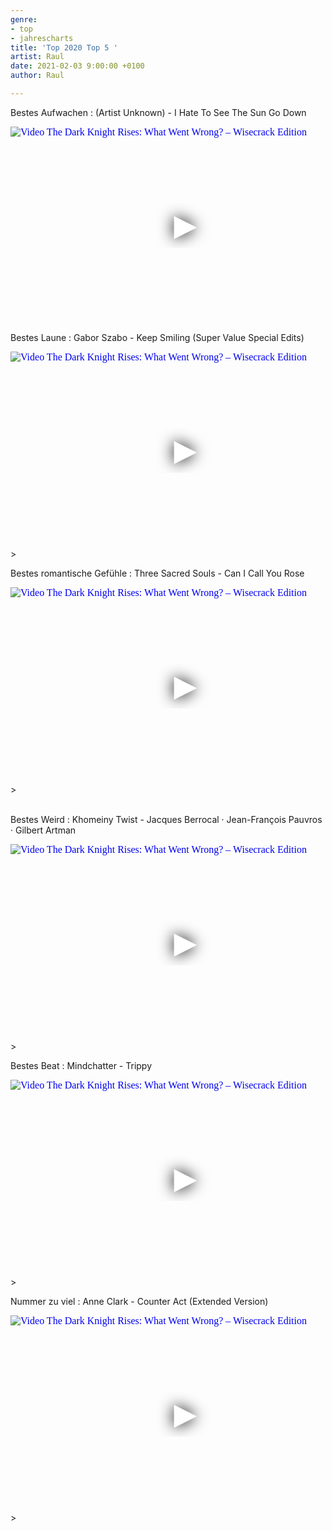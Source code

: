 ```yaml
---
genre:
- top
- jahrescharts
title: 'Top 2020 Top 5 '
artist: Raul
date: 2021-02-03 9:00:00 +0100
author: Raul

---
```

<div class="video-list-container">
    <p class="list-headline">Bestes Aufwachen : (Artist Unknown) - I Hate To See The Sun Go Down</p>
    <div class="video-container ">
        <iframe width="560" height="315" src="https://www.youtube.com/embed/7Hl4JZLknjk"
            srcdoc="<style>*{padding:0;margin:0;overflow:hidden}html,body{height:100%}img,span{position:absolute;width:100%;top:0;bottom:0;margin:auto}span{height:1.5em;text-align:center;font:48px/1.5 sans-serif;color:white;text-shadow:0 0 0.5em black}</style><a
href=https://www.youtube.com/embed/7Hl4JZLknjk?autoplay=1><img src=https://img.youtube.com/vi/7Hl4JZLknjk/hqdefault.jpg alt='Video The Dark Knight Rises: What Went Wrong? – Wisecrack Edition'><span>▶</span></a>"
            frameborder="0" allow="accelerometer; autoplay; encrypted-media; gyroscope; picture-in-picture"
            allowfullscreen></iframe>
    </div>
</div>

<div class="video-list-container">
    <p class="list-headline">Bestes Laune : Gabor Szabo - Keep Smiling (Super Value Special Edits)</p>
    <div class="video-container ">
        <iframe width="560" height="315" src="https://www.youtube.com/embed/SSVehaXqGMM"
            srcdoc="<style>*{padding:0;margin:0;overflow:hidden}html,body{height:100%}img,span{position:absolute;width:100%;top:0;bottom:0;margin:auto}span{height:1.5em;text-align:center;font:48px/1.5 sans-serif;color:white;text-shadow:0 0 0.5em black}</style><a
href=https://www.youtube.com/embed/SSVehaXqGMM?autoplay=1><img src=https://img.youtube.com/vi/SSVehaXqGMM/hqdefault.jpg alt='Video The Dark Knight Rises: What Went Wrong? – Wisecrack Edition'><span>▶</span></a>"
            frameborder="0" allow="accelerometer; autoplay; encrypted-media; gyroscope; picture-in-picture"
            allowfullscreen></iframe>
        >
    </div>

</div>

<div class="video-list-container">
    <p class="list-headline">Bestes romantische Gefühle : Three Sacred Souls - Can I Call You Rose</p>
    <div class="video-container ">
        <iframe width="560" height="315" src="https://www.youtube.com/embed/tpbcbj0bR5o"
            srcdoc="<style>*{padding:0;margin:0;overflow:hidden}html,body{height:100%}img,span{position:absolute;width:100%;top:0;bottom:0;margin:auto}span{height:1.5em;text-align:center;font:48px/1.5 sans-serif;color:white;text-shadow:0 0 0.5em black}</style><a
href=https://www.youtube.com/embed/tpbcbj0bR5o?autoplay=1><img src=https://img.youtube.com/vi/tpbcbj0bR5o/hqdefault.jpg alt='Video The Dark Knight Rises: What Went Wrong? – Wisecrack Edition'><span>▶</span></a>"
            frameborder="0" allow="accelerometer; autoplay; encrypted-media; gyroscope; picture-in-picture"
            allowfullscreen></iframe>
        >
    </div>

</div>

<br>

<div class="video-list-container">
    <p class="list-headline">Bestes Weird : Khomeiny Twist - Jacques Berrocal · Jean-François Pauvros · Gilbert Artman
    </p>
    <div class="video-container ">
        <iframe width="560" height="315" src="https://www.youtube.com/embed/ThSSD-32wQc"
            srcdoc="<style>*{padding:0;margin:0;overflow:hidden}html,body{height:100%}img,span{position:absolute;width:100%;top:0;bottom:0;margin:auto}span{height:1.5em;text-align:center;font:48px/1.5 sans-serif;color:white;text-shadow:0 0 0.5em black}</style><a
href=https://www.youtube.com/embed/ThSSD-32wQc?autoplay=1><img src=https://img.youtube.com/vi/ThSSD-32wQc/hqdefault.jpg alt='Video The Dark Knight Rises: What Went Wrong? – Wisecrack Edition'><span>▶</span></a>"
            frameborder="0" allow="accelerometer; autoplay; encrypted-media; gyroscope; picture-in-picture"
            allowfullscreen></iframe>
        >
    </div>

</div>

<div class="video-list-container">
    <p class="list-headline">Bestes Beat : Mindchatter - Trippy</p>
    <div class="video-container ">
        <iframe width="560" height="315" src="https://www.youtube.com/embed/MF-SkM7DGGE"
            srcdoc="<style>*{padding:0;margin:0;overflow:hidden}html,body{height:100%}img,span{position:absolute;width:100%;top:0;bottom:0;margin:auto}span{height:1.5em;text-align:center;font:48px/1.5 sans-serif;color:white;text-shadow:0 0 0.5em black}</style><a
href=https://www.youtube.com/embed/MF-SkM7DGGE?autoplay=1><img src=https://img.youtube.com/vi/MF-SkM7DGGE/hqdefault.jpg alt='Video The Dark Knight Rises: What Went Wrong? – Wisecrack Edition'><span>▶</span></a>"
            frameborder="0" allow="accelerometer; autoplay; encrypted-media; gyroscope; picture-in-picture"
            allowfullscreen></iframe>
        >
    </div>
</div>

<div class="video-list-container">
    <p class="list-headline">Nummer zu viel : Anne Clark - Counter Act (Extended Version)</p>
    <div class="video-container ">
        <iframe width="560" height="315" src="https://www.youtube.com/embed/4e2MmrCy8mE"
            srcdoc="<style>*{padding:0;margin:0;overflow:hidden}html,body{height:100%}img,span{position:absolute;width:100%;top:0;bottom:0;margin:auto}span{height:1.5em;text-align:center;font:48px/1.5 sans-serif;color:white;text-shadow:0 0 0.5em black}</style><a
href=https://www.youtube.com/embed/4e2MmrCy8mE?autoplay=1><img src=https://img.youtube.com/vi/4e2MmrCy8mE/hqdefault.jpg alt='Video The Dark Knight Rises: What Went Wrong? – Wisecrack Edition'><span>▶</span></a>"
            frameborder="0" allow="accelerometer; autoplay; encrypted-media; gyroscope; picture-in-picture"
            allowfullscreen></iframe>
        >
    </div>
</div>